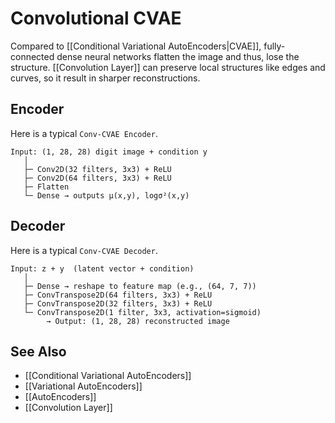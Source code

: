 # Convolutional CVAE
Compared to [[Conditional Variational AutoEncoders|CVAE]], fully-connected dense neural networks flatten the image and thus, lose the structure.
[[Convolution Layer]] can preserve local structures like edges  and curves, so it result in sharper reconstructions.

## Encoder
Here is a typical `Conv-CVAE Encoder`.
```
Input: (1, 28, 28) digit image + condition y
   │
   ├─ Conv2D(32 filters, 3x3) + ReLU
   ├─ Conv2D(64 filters, 3x3) + ReLU
   ├─ Flatten
   └─ Dense → outputs μ(x,y), logσ²(x,y)
```

## Decoder
Here is a typical `Conv-CVAE Decoder`.
```
Input: z + y  (latent vector + condition)
   │
   ├─ Dense → reshape to feature map (e.g., (64, 7, 7))
   ├─ ConvTranspose2D(64 filters, 3x3) + ReLU
   ├─ ConvTranspose2D(32 filters, 3x3) + ReLU
   └─ ConvTranspose2D(1 filter, 3x3, activation=sigmoid)
        → Output: (1, 28, 28) reconstructed image
```

## See Also
- [[Conditional Variational AutoEncoders]]
- [[Variational AutoEncoders]]
- [[AutoEncoders]]
- [[Convolution Layer]]
